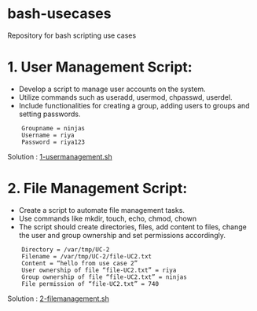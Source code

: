 # bash-usecases
Repository for bash scripting use cases 

# 1. User Management Script:
* Develop a script to manage user accounts on the system.
* Utilize commands such as useradd, usermod, chpasswd, userdel.
* Include functionalities for creating a group, adding users to groups and setting passwords.

```
    Groupname = ninjas
    Username = riya
    Password = riya123
```		

Solution : [1-usermanagement.sh](UC-1-UserManagement/1-usermanagement.sh)


# 2. File Management Script:
* Create a script to automate file management tasks.
* Use commands like mkdir, touch, echo, chmod, chown
* The script should create directories, files, add content to files, change the user and group ownership and set permissions accordingly.

```
    Directory = /var/tmp/UC-2
    Filename = /var/tmp/UC-2/file-UC2.txt
    Content = “hello from use case 2” 
    User ownership of file “file-UC2.txt” = riya
    Group ownership of file “file-UC2.txt” = ninjas
    File permission of “file-UC2.txt” = 740
```

Solution : [2-filemanagement.sh](UC-2-FileManagement/2-filemanagement.sh)

